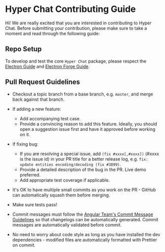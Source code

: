 # Hyper Chat Contributing Guide

Hi! We are really excited that you are interested in contributing to Hyper Chat. Before submitting your contribution, please make sure to take a moment and read through the following guide:

## Repo Setup

To develop and test the core `Hyper Chat` package, please respect the [Electron Guide](https://www.electronjs.org/) and [Electron Forge Guide](https://www.electronforge.io/).

## Pull Request Guidelines

- Checkout a topic branch from a base branch, e.g. `master`, and merge back against that branch.

- If adding a new feature:

  - Add accompanying test case.
  - Provide a convincing reason to add this feature. Ideally, you should open a suggestion issue first and have it approved before working on it.

- If fixing bug:

  - If you are resolving a special issue, add `(fix #xxxx[,#xxxx])` (#xxxx is the issue id) in your PR title for a better release log, e.g. `fix: update entities encoding/decoding (fix #3899)`.
  - Provide a detailed description of the bug in the PR. Live demo preferred.
  - Add appropriate test coverage if applicable.

- It's OK to have multiple small commits as you work on the PR - GitHub can automatically squash them before merging.

- Make sure tests pass!

- Commit messages must follow the [Angular Team's Commit Message Guidelines](https://github.com/angular/angular/blob/master/CONTRIBUTING.md#commit) so that changelogs can be automatically generated. Commit messages are automatically validated before commit.
- No need to worry about code style as long as you have installed the dev dependencies - modified files are automatically formatted with Prettier on commit.
